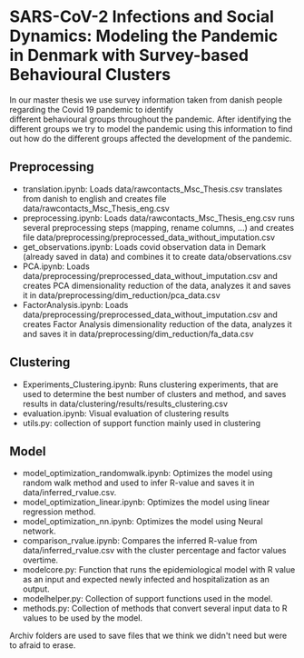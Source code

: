 # SARS-CoV-2 Infections and Social Dynamics: Modeling the Pandemic in Denmark with Survey-based Behavioural Clusters
In our master thesis we use survey information taken from danish people regarding the Covid 19 pandemic to identify  
different behavioural groups throughout 
the pandemic. After identifying the different groups we try to model the pandemic using this information to find out 
how do the different groups affected 
the development of the pandemic.

## Preprocessing
* translation.ipynb: Loads data/rawcontacts_Msc_Thesis.csv translates from danish to english and creates file 
data/rawcontacts_Msc_Thesis_eng.csv
* preprocessing.ipynb: Loads data/rawcontacts_Msc_Thesis_eng.csv runs several preprocessing steps 
(mapping, rename columns, ...) and creates file data/preprocessing/preprocessed_data_without_imputation.csv
* get_observations.ipynb: Loads covid observation data in Demark (already saved in data) and combines it to create
data/observations.csv
* PCA.ipynb: Loads data/preprocessing/preprocessed_data_without_imputation.csv and creates PCA dimensionality reduction 
of the data, analyzes it and saves it in data/preprocessing/dim_reduction/pca_data.csv
* FactorAnalysis.ipynb: Loads data/preprocessing/preprocessed_data_without_imputation.csv and creates 
Factor Analysis dimensionality reduction of the data, analyzes it and saves it in 
data/preprocessing/dim_reduction/fa_data.csv

## Clustering
* Experiments_Clustering.ipynb: Runs clustering experiments, that are used to determine the best number of clusters and
method, and saves results in data/clustering/results/results_clustering.csv
* evaluation.ipynb: Visual evaluation of clustering results
* utils.py: collection of support function mainly used in clustering

## Model
* model_optimization_randomwalk.ipynb: Optimizes the model using random walk method and used to infer R-value and saves
it in data/inferred_rvalue.csv.
* model_optimization_linear.ipynb: Optimizes the model using linear regression method.
* model_optimization_nn.ipynb: Optimizes the model using Neural network.
* comparison_rvalue.ipynb: Compares the inferred R-value from data/inferred_rvalue.csv with the cluster percentage and
factor values overtime.
* modelcore.py: Function that runs the epidemiological model with R value as an input and expected newly infected and 
hospitalization as an output.
* modelhelper.py: Collection of support functions used in the model.
* methods.py: Collection of methods that convert several input data to R values to be used by the model.

Archiv folders are used to save files that we think we didn't need but were to afraid to erase.